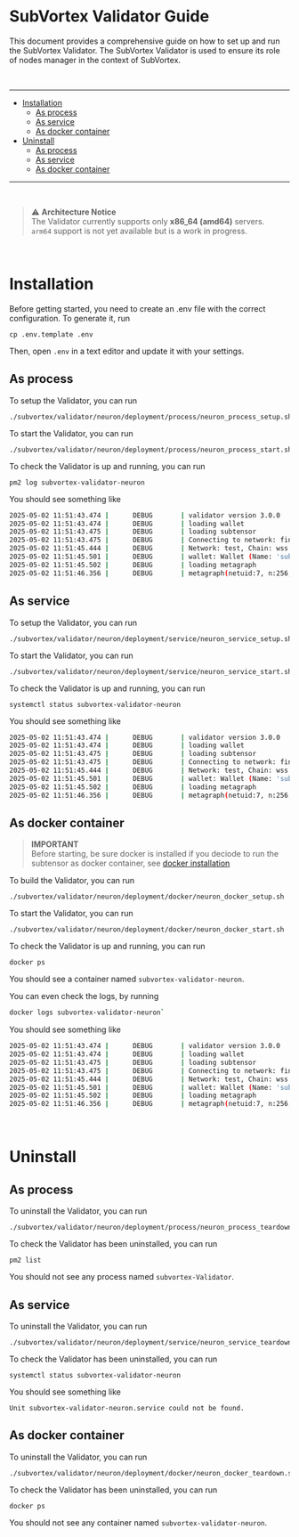 # SubVortex Validator Guide

This document provides a comprehensive guide on how to set up and run the SubVortex Validator. The SubVortex Validator is used to ensure its role of nodes manager in the context of SubVortex.

<br />

---

- [Installation](#installation)
  - [As process](#installation-as-process)
  - [As service](#installation-as-service)
  - [As docker container](#installation-as-container)
- [Uninstall](#uninstall)
  - [As process](#uninstall-as-process)
  - [As service](#uninstall-as-service)
  - [As docker container](#uninstall-as-container)

---

<br />

> ⚠️ **Architecture Notice**  
> The Validator currently supports only **x86_64 (amd64)** servers.  
> `arm64` support is not yet available but is a work in progress.  

<br />

# Installation

Before getting started, you need to create an .env file with the correct configuration. To generate it, run

```
cp .env.template .env
```

Then, open `.env` in a text editor and update it with your settings.

## As process <a id="installation-as-process"></a>

To setup the Validator, you can run

```
./subvortex/validator/neuron/deployment/process/neuron_process_setup.sh
```

To start the Validator, you can run

```
./subvortex/validator/neuron/deployment/process/neuron_process_start.sh
```

To check the Validator is up and running, you can run

```
pm2 log subvortex-validator-neuron
```

You should see something like

```bash
2025-05-02 11:51:43.474 |      DEBUG       | validator version 3.0.0
2025-05-02 11:51:43.474 |      DEBUG       | loading wallet
2025-05-02 11:51:43.475 |      DEBUG       | loading subtensor
2025-05-02 11:51:43.475 |      DEBUG       | Connecting to network: finney, chain_endpoint: wss://entrypoint-finney.opentensor.ai:443> ...
2025-05-02 11:51:45.444 |      DEBUG       | Network: test, Chain: wss://entrypoint-finney.opentensor.ai:443
2025-05-02 11:51:45.501 |      DEBUG       | wallet: Wallet (Name: 'subvortex', Hotkey: 'default', Path: '~/.bittensor/wallets/')
2025-05-02 11:51:45.502 |      DEBUG       | loading metagraph
2025-05-02 11:51:46.356 |      DEBUG       | metagraph(netuid:7, n:256, block:4444028, network:finney)
```

## As service <a id="installation-as-service"></a>

To setup the Validator, you can run

```
./subvortex/validator/neuron/deployment/service/neuron_service_setup.sh
```

To start the Validator, you can run

```
./subvortex/validator/neuron/deployment/service/neuron_service_start.sh
```

To check the Validator is up and running, you can run

```
systemctl status subvortex-validator-neuron
```

You should see something like

```bash
2025-05-02 11:51:43.474 |      DEBUG       | validator version 3.0.0
2025-05-02 11:51:43.474 |      DEBUG       | loading wallet
2025-05-02 11:51:43.475 |      DEBUG       | loading subtensor
2025-05-02 11:51:43.475 |      DEBUG       | Connecting to network: finney, chain_endpoint: wss://entrypoint-finney.opentensor.ai:443> ...
2025-05-02 11:51:45.444 |      DEBUG       | Network: test, Chain: wss://entrypoint-finney.opentensor.ai:443
2025-05-02 11:51:45.501 |      DEBUG       | wallet: Wallet (Name: 'subvortex', Hotkey: 'default', Path: '~/.bittensor/wallets/')
2025-05-02 11:51:45.502 |      DEBUG       | loading metagraph
2025-05-02 11:51:46.356 |      DEBUG       | metagraph(netuid:7, n:256, block:4444028, network:finney)
```

## As docker container <a id="installation-as-container"></a>

> **IMPORTANT** <br />
> Before starting, be sure docker is installed if you deciode to run the subtensor as docker container, see [docker installation](../../../scripts/docker/README.md)

To build the Validator, you can run

```
./subvortex/validator/neuron/deployment/docker/neuron_docker_setup.sh
```

To start the Validator, you can run

```
./subvortex/validator/neuron/deployment/docker/neuron_docker_start.sh
```

To check the Validator is up and running, you can run

```
docker ps
```

You should see a container named `subvortex-validator-neuron`.

You can even check the logs, by running

```bash
docker logs subvortex-validator-neuron`
```

You should see something like

```bash
2025-05-02 11:51:43.474 |      DEBUG       | validator version 3.0.0
2025-05-02 11:51:43.474 |      DEBUG       | loading wallet
2025-05-02 11:51:43.475 |      DEBUG       | loading subtensor
2025-05-02 11:51:43.475 |      DEBUG       | Connecting to network: finney, chain_endpoint: wss://entrypoint-finney.opentensor.ai:443> ...
2025-05-02 11:51:45.444 |      DEBUG       | Network: test, Chain: wss://entrypoint-finney.opentensor.ai:443
2025-05-02 11:51:45.501 |      DEBUG       | wallet: Wallet (Name: 'subvortex', Hotkey: 'default', Path: '~/.bittensor/wallets/')
2025-05-02 11:51:45.502 |      DEBUG       | loading metagraph
2025-05-02 11:51:46.356 |      DEBUG       | metagraph(netuid:7, n:256, block:4444028, network:finney)
```

<br />

# Uninstall

## As process <a id="uninstall-as-process"></a>

To uninstall the Validator, you can run

```
./subvortex/validator/neuron/deployment/process/neuron_process_teardown.sh
```

To check the Validator has been uninstalled, you can run

```
pm2 list
```

You should not see any process named `subvortex-Validator`.

## As service <a id="uninstall-as-service"></a>

To uninstall the Validator, you can run

```
./subvortex/validator/neuron/deployment/service/neuron_service_teardown.sh
```

To check the Validator has been uninstalled, you can run

```
systemctl status subvortex-validator-neuron
```

You should see something like

```
Unit subvortex-validator-neuron.service could not be found.
```

## As docker container <a id="uninstall-as-container"></a>

To uninstall the Validator, you can run

```
./subvortex/validator/neuron/deployment/docker/neuron_docker_teardown.sh
```

To check the Validator has been uninstalled, you can run

```
docker ps
```

You should not see any container named `subvortex-validator-neuron`.
